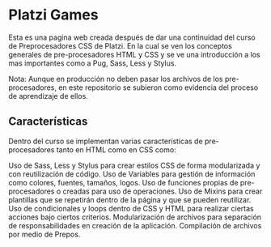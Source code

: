 # Platzi Games

Esta es una pagina web creada después de dar una continuidad del curso de Preprocesadores CSS de Platzi. En la cual se ven los conceptos generales de pre-procesadores HTML y CSS y se ve una introducción a los mas importantes como a Pug, Sass, Less y Stylus.

Nota: Aunque en producción no deben pasar los archivos de los pre-procesadores, en este repositorio se subieron como evidencia del proceso de aprendizaje de ellos.

## Características

Dentro del curso se implementan varias características de pre-procesadores tanto en HTML como en CSS como:


Uso de Sass, Less y Stylus para crear estilos CSS de forma modularizada y con reutilización de código.
Uso de Variables para gestión de información como colores, fuentes, tamaños, logos.
Uso de funciones propias de pre-procesadores o creadas para uso de operaciones.
Uso de Mixins para crear plantillas que se repetirán dentro de la página y que se pueden reutilizar.
Uso de condicionales y loops dentro de CSS y HTML para realizar ciertas acciones bajo ciertos criterios.
Modularización de archivos para separación de responsabilidades en creación de la aplicación.
Compilación de archivos por medio de Prepos.
